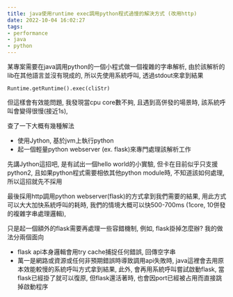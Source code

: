 ```yaml
---
title: java使用runtime exec調用python程式過慢的解決方式 (改用http)
date: 2022-10-04 16:02:27
tags: 
- performance
- java
- python
---
```

某專案需要在java調用python的一個小程式做一個複雜的字串解析, 由於該解析的lib在其他語言並沒有現成的, 所以先使用系統呼叫, 透過stdout來拿到結果

`Runtime.getRuntime().exec(cliStr)`

但這樣會有效能問題, 我發現當cpu core數不夠, 且遇到高併發的場景時, 該系統呼叫會變得很慢(接近1s), 

查了一下大概有幾種解法

- 使用Jython, 基於jvm上執行python
- 起一個輕量python webserver (ex. flask)來專門處理該解析工作

先講Jython這招吧, 是有試出一個hello world的小實驗, 但卡在目前似乎只支援python2, 且如果python程式需要相依其他python module時, 不知道該如何處理, 所以這招就先不採用

最後採用http調用python webserver(flask)的方式拿到我們需要的結果, 用此方式可以大大加快系統呼叫的耗時, 我們的情境大概可以快500-700ms (1core, 10併發的複雜字串處理邏輯),

只是起一個額外的flask需要再處理一些容錯機制, 例如, flask掛掉怎麼辦? 我的做法分兩個面向

- flask api本身邏輯會用try cache捕捉任何錯誤, 回傳空字串
- 萬一是網路或資源或任何非預期錯誤時導致調用api失敗時, java這裡會去用原本效能較慢的系統呼叫方式拿到結果, 此外, 會再用系統呼叫嘗試啟動flask, 當flask已經掛了就可以復原, 但flask還活著時, 也會因port已經被占用而直接跳掉啟動程序


